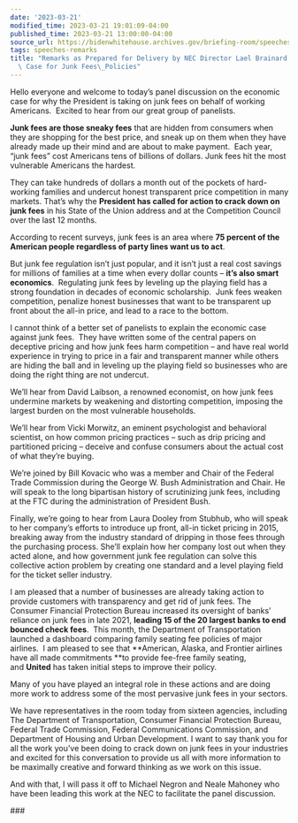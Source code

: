 ```yaml
---
date: '2023-03-21'
modified_time: 2023-03-21 19:01:09-04:00
published_time: 2023-03-21 13:00:00-04:00
source_url: https://bidenwhitehouse.archives.gov/briefing-room/speeches-remarks/2023/03/21/remarks-as-prepared-for-delivery-by-nec-director-lael-brainard-on-the-economic-case-for-junk-fees-policies/
tags: speeches-remarks
title: "Remarks as Prepared for Delivery by NEC Director Lael Brainard on the Economic\
  \ Case for Junk Fees\_Policies"
---
```

 
Hello everyone and welcome to today’s panel discussion on the economic
case for why the President is taking on junk fees on behalf of working
Americans.  Excited to hear from our great group of panelists.

**Junk fees are those sneaky fees** that are hidden from consumers when
they are shopping for the best price, and sneak up on them when they
have already made up their mind and are about to make payment.  Each
year, “junk fees” cost Americans tens of billions of dollars. Junk fees
hit the most vulnerable Americans the hardest.

They can take hundreds of dollars a month out of the pockets of
hard-working families and undercut honest transparent price competition
in many markets. That’s why the **President has called for action to
crack down on junk fees** in his State of the Union address and at the
Competition Council over the last 12 months.

According to recent surveys, junk fees is an area where **75 percent of
the American people regardless of party lines want us to act**. 

But junk fee regulation isn’t just popular, and it isn’t just a real
cost savings for millions of families at a time when every dollar counts
– **it’s also smart economics**.  Regulating junk fees by leveling up
the playing field has a strong foundation in decades of economic
scholarship.  Junk fees weaken competition, penalize honest businesses
that want to be transparent up front about the all-in price, and lead to
a race to the bottom.

I cannot think of a better set of panelists to explain the economic case
against junk fees.  They have written some of the central papers on
deceptive pricing and how junk fees harm competition – and have real
world experience in trying to price in a fair and transparent manner
while others are hiding the ball and in leveling up the playing field so
businesses who are doing the right thing are not undercut.

We’ll hear from David Laibson, a renowned economist, on how junk fees
undermine markets by weakening and distorting competition, imposing the
largest burden on the most vulnerable households.  

We’ll hear from Vicki Morwitz, an eminent psychologist and behavioral
scientist, on how common pricing practices – such as drip pricing and
partitioned pricing – deceive and confuse consumers about the actual
cost of what they’re buying.  
  
We’re joined by Bill Kovacic who was a member and Chair of the Federal
Trade Commission during the George W. Bush Administration and Chair. He
will speak to the long bipartisan history of scrutinizing junk fees,
including at the FTC during the administration of President Bush.

Finally, we’re going to hear from Laura Dooley from Stubhub, who will
speak to her company’s efforts to introduce up front, all-in ticket
pricing in 2015, breaking away from the industry standard of dripping in
those fees through the purchasing process. She’ll explain how her
company lost out when they acted alone, and how government junk fee
regulation can solve this collective action problem by creating one
standard and a level playing field for the ticket seller industry.

I am pleased that a number of businesses are already taking action to
provide customers with transparency and get rid of junk fees. The
Consumer Financial Protection Bureau increased its oversight of banks’
reliance on junk fees in late 2021, **leading 15 of the 20 largest banks
to end bounced check fees**.  This month, the Department of
Transportation launched a dashboard comparing family seating fee
policies of major airlines.  I am pleased to see that **American,
Alaska, and Frontier airlines have all made commitments **to provide
fee-free family seating, and **United** has taken initial steps to
improve their policy.

Many of you have played an integral role in these actions and are doing
more work to address some of the most pervasive junk fees in your
sectors.

We have representatives in the room today from sixteen agencies,
including The Department of Transportation, Consumer Financial
Protection Bureau, Federal Trade Commission, Federal Communications
Commission, and Department of Housing and Urban Development. I want to
say thank you for all the work you’ve been doing to crack down on junk
fees in your industries and excited for this conversation to provide us
all with more information to be maximally creative and forward thinking
as we work on this issue.

And with that, I will pass it off to Michael Negron and Neale Mahoney
who have been leading this work at the NEC to facilitate the panel
discussion.

\###
